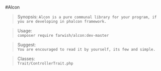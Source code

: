 #Alcon

> Synopsis:
`Alcon is a pure communal library for your program, if you are developing in phalcon framework.`  

> Usage:  
`composer require farwish/alcon:dev-master`  

> Suggest:  
`You are encouraged to read it by yourself, its few and simple.`  

> Classes:  
`Trait/ControllerTrait.php`  
